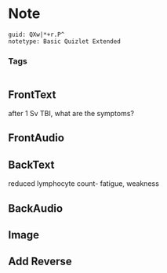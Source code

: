 # Note
```
guid: QXw|*+r.P^
notetype: Basic Quizlet Extended
```

### Tags
```
```

## FrontText
after 1 Sv TBI, what are the symptoms?

## FrontAudio


## BackText
reduced lymphocyte count- fatigue, weakness

## BackAudio


## Image


## Add Reverse

